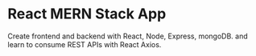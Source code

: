 # React MERN Stack App

Create frontend and backend with React, Node, Express, mongoDB. and learn to consume REST APIs with React Axios.


